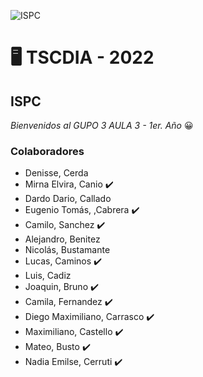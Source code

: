 ![ISPC](https://drive.google.com/uc?export=view&id=1wkWgkaQARcTXtcKBfBkuiV8VYe34-RT-)


# 	:desktop_computer: TSCDIA - 2022 
## ISPC
*Bienvenidos al GUPO 3 AULA 3 - 1er. Año* :grinning:

 
 
### Colaboradores 
- Denisse, Cerda 
- Mirna Elvira, Canio :heavy_check_mark:
- Dardo Dario, Callado
- Eugenio Tomás, ,Cabrera :heavy_check_mark:
- Camilo,	Sanchez :heavy_check_mark:
- Alejandro, 	Benitez
- Nicolás,	Bustamante
- Lucas,	Caminos :heavy_check_mark:
- Luis,	Cadiz
- Joaquin,	Bruno :heavy_check_mark:
- Camila, 	Fernandez :heavy_check_mark:
- Diego Maximiliano,	Carrasco :heavy_check_mark:
- Maximiliano, Castello :heavy_check_mark:
- Mateo,	Busto  :heavy_check_mark:
- Nadia Emilse, Cerruti :heavy_check_mark:
  

  
    
